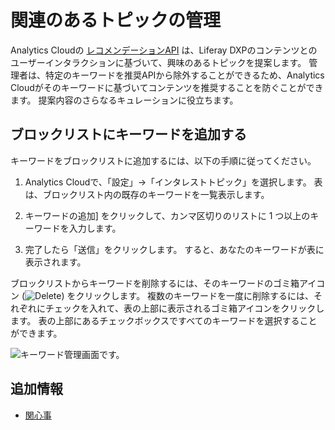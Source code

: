 # 関連のあるトピックの管理

Analytics Cloudの [レコメンデーションAPI](../touchpoints/content-recommendation-api.md) は、Liferay DXPのコンテンツとのユーザーインタラクションに基づいて、興味のあるトピックを提案します。 管理者は、特定のキーワードを推奨APIから除外することができるため、Analytics Cloudがそのキーワードに基づいてコンテンツを推奨することを防ぐことができます。 提案内容のさらなるキュレーションに役立ちます。

## ブロックリストにキーワードを追加する

キーワードをブロックリストに追加するには、以下の手順に従ってください。

1.  Analytics Cloudで、「設定」→「インタレストトピック」を選択します。 表は、ブロックリスト内の既存のキーワードを一覧表示します。

2.  キーワードの追加] をクリックして、カンマ区切りのリストに 1 つ以上のキーワードを入力します。

3.  完了したら「送信」をクリックします。 すると、あなたのキーワードが表に表示されます。

ブロックリストからキーワードを削除するには、そのキーワードのゴミ箱アイコン (![Delete](../images/icon-delete.png)) をクリックします。 複数のキーワードを一度に削除するには、それぞれにチェックを入れて、表の上部に表示されるゴミ箱アイコンをクリックします。 表の上部にあるチェックボックスですべてのキーワードを選択することができます。

![キーワード管理画面です。](managing-interest-topics/images/01.png)

## 追加情報

  - [関心事](../individuals-and-segments/interests.md)
